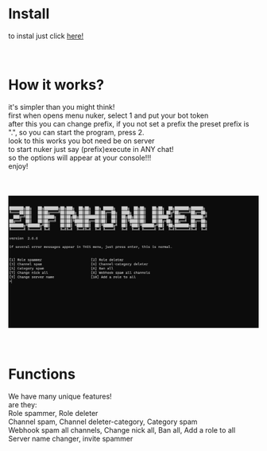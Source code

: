 # Install
to instal just click <a href="https://github.com/zufinho/zufinhonuker/raw/main/zufinhonuker.exe">here!</a><br>
<br>
<br>
# How it works?
it's simpler than you might think!<br>
first when opens menu nuker, select 1 and put your bot token<br>
after this you can change prefix, if you not set a prefix the preset prefix is ".", so you can start the program, press 2.<br>
look to this works you bot need be on server<br>
to start nuker just say (prefix)execute in ANY chat!<br>
so the options will appear at your console!!!<br>
enjoy!<br>
<br>
<br>
<br>
<img src="print1.png">
<br>
<br>
<br>
# Functions
We have many unique features!<br>
are they:<br>
Role spammer, Role deleter<br>
Channel spam, Channel deleter-category, Category spam<br>
Webhook spam all channels, Change nick all, Ban all, Add a role to all<br>
Server name changer, invite spammer
